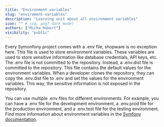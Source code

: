 ```yaml
---
title: "Environment variables"
slug: "enviroment-variables"
description: "Learning unit about all environment variables"
icon: "" # svg, png? dark mode?
authors: ["Micha Hobert"]
visibility: "public"
---
```


Every Symonfony project comes with a .env file, shopware is no exception here. This file is used to store environment variables. These variables are used to store sensitive information like database credentials, API keys, etc. The .env file is not committed to the repository. Instead, a .env.dist file is committed to the repository. This file contains the default values for the environment variables. When a developer clones the repository, they can copy the .env.dist file to .env and set the values for the environment variables. This way, the sensitive information is not exposed in the repository.

You can use multiple .env files for different environments. For example, you can have a .env file for the development environment, a .env.prod file for the production environment, and a .env.test file for the testing environment. Find more information about environment variables in the [Symfony documentation](https://symfony.com/doc/current/configuration.html#overriding-environment-values-via-env-local).